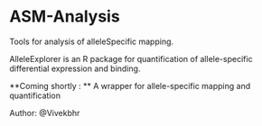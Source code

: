 # ASM-Analysis
Tools for analysis of alleleSpecific mapping.

AlleleExplorer is an R package for quantification of allele-specific differential expression and binding.

**Coming shortly : ** 
A wrapper for allele-specific mapping and quantification

Author: @Vivekbhr
